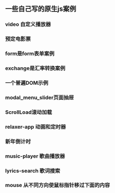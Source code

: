 ﻿

## 一些自己写的原生js案例

### video 自定义播放器

### 预定电影票

### form是form表单案例

### exchange是汇率转换案例

### 一个普遍DOM示例

### modal_menu_slider页面抽屉

### ScrollLoad滚动加载

### relaxer-app 动画和定时器

### 新年倒计时

### music-player 歌曲播放器

### lyrics-search 歌词搜索

### mouse 从不同方向使鼠标指针移过下面的内容